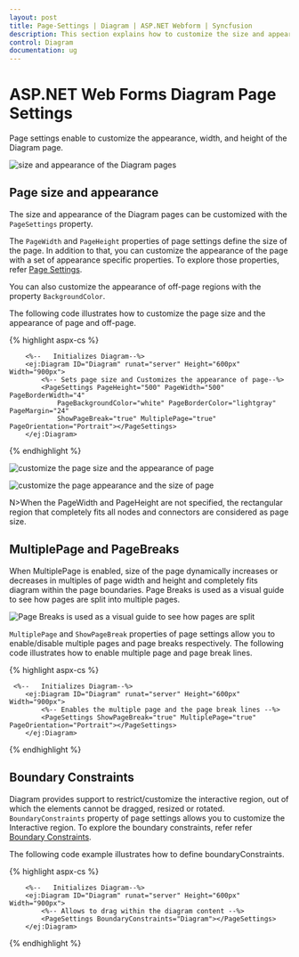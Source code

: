 ```yaml
---
layout: post
title: Page-Settings | Diagram | ASP.NET Webform | Syncfusion
description: This section explains how to customize the size and appearance of the ASP.NET Web Forms Diagram Page Settings.
control: Diagram
documentation: ug
---
```



# ASP.NET Web Forms Diagram Page Settings 

Page settings enable to customize the appearance, width, and height of the Diagram page.

![size and appearance of the Diagram pages](/aspnet/Diagram/Page-Settings_images/Page-Settings_img1.png)

## Page size and appearance

The size and appearance of the Diagram pages can be customized with the `PageSettings` property. 

The `PageWidth` and `PageHeight` properties of page settings define the size of the page. In addition to that, you can customize the appearance of the page with a set of appearance specific properties.
To explore those properties, refer [Page Settings](https://help.syncfusion.com/cr/aspnet/Syncfusion.JavaScript.DataVisualization.Models.Diagram.PageSettings.html "Page Settings").

You can also customize the appearance of off-page regions with the property `BackgroundColor`.

The following code illustrates how to customize the page size and the appearance of page and off-page.

{% highlight aspx-cs %}

        <%--   Initializes Diagram--%>
        <ej:Diagram ID="Diagram" runat="server" Height="600px" Width="900px">
            <%-- Sets page size and Customizes the appearance of page--%>
            <PageSettings PageHeight="500" PageWidth="500" PageBorderWidth="4"
                PageBackgroundColor="white" PageBorderColor="lightgray" PageMargin="24"
                ShowPageBreak="true" MultiplePage="true" PageOrientation="Portrait"></PageSettings>
        </ej:Diagram>
{% endhighlight %}


![customize the page size and the appearance of page](/aspnet/Diagram/Page-Settings_images/Page-Settings_img2.png)

![customize the page appearance and the size of page](/aspnet/Diagram/Page-Settings_images/Page-Settings_img3.png)

N>When the PageWidth and PageHeight are not specified, the rectangular region that completely fits all nodes and connectors are considered as page size.

## MultiplePage and PageBreaks

When MultiplePage is enabled, size of the page dynamically increases or decreases in multiples of page width and height and completely fits diagram within the page boundaries. Page Breaks is used as a visual guide to see how pages are split into multiple pages.

![Page Breaks is used as a visual guide to see how pages are split](/aspnet/Diagram/Page-Settings_images/Page-Settings_img4.png)

`MultiplePage` and `ShowPageBreak` properties of page settings allow you to enable/disable multiple pages and page breaks respectively.
The following code illustrates how to enable multiple page and page break lines.

{% highlight aspx-cs %}

     <%--   Initializes Diagram--%>
        <ej:Diagram ID="Diagram" runat="server" Height="600px" Width="900px">
            <%-- Enables the multiple page and the page break lines --%>
            <PageSettings ShowPageBreak="true" MultiplePage="true" PageOrientation="Portrait"></PageSettings>
        </ej:Diagram>

{% endhighlight %}

## Boundary Constraints

 Diagram provides support to restrict/customize the interactive region, out of which the elements cannot be dragged, resized or rotated. 
 `BoundaryConstraints` property of page settings allows you to customize the Interactive region. To explore the boundary constraints, refer refer [Boundary Constraints](https://help.syncfusion.com/cr/aspnet/Syncfusion.JavaScript.DataVisualization.Models.Diagram.PageSettings.html#Syncfusion_JavaScript_DataVisualization_Models_Diagram_PageSettings_BoundaryConstraints "Boundary Constraints").

The following code example illustrates how to define boundaryConstraints.

{% highlight aspx-cs %}


        <%--   Initializes Diagram--%>
        <ej:Diagram ID="Diagram" runat="server" Height="600px" Width="900px">
            <%-- Allows to drag within the diagram content --%>
            <PageSettings BoundaryConstraints="Diagram"></PageSettings>
        </ej:Diagram>

    
{% endhighlight %}